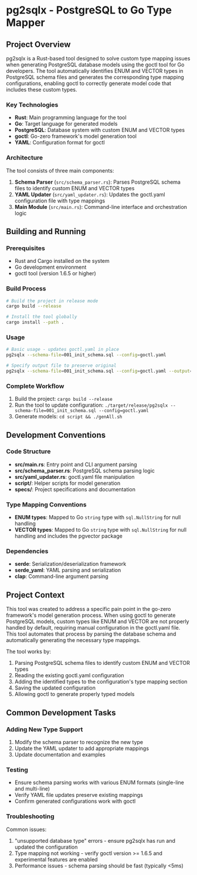 # pg2sqlx - PostgreSQL to Go Type Mapper

## Project Overview

pg2sqlx is a Rust-based tool designed to solve custom type mapping issues when generating PostgreSQL database models using the goctl tool for Go developers. The tool automatically identifies ENUM and VECTOR types in PostgreSQL schema files and generates the corresponding type mapping configurations, enabling goctl to correctly generate model code that includes these custom types.

### Key Technologies
- **Rust**: Main programming language for the tool
- **Go**: Target language for generated models
- **PostgreSQL**: Database system with custom ENUM and VECTOR types
- **goctl**: Go-zero framework's model generation tool
- **YAML**: Configuration format for goctl

### Architecture
The tool consists of three main components:
1. **Schema Parser** (`src/schema_parser.rs`): Parses PostgreSQL schema files to identify custom ENUM and VECTOR types
2. **YAML Updater** (`src/yaml_updater.rs`): Updates the goctl.yaml configuration file with type mappings
3. **Main Module** (`src/main.rs`): Command-line interface and orchestration logic

## Building and Running

### Prerequisites
- Rust and Cargo installed on the system
- Go development environment
- goctl tool (version 1.6.5 or higher)

### Build Process
```bash
# Build the project in release mode
cargo build --release

# Install the tool globally
cargo install --path .
```

### Usage
```bash
# Basic usage - updates goctl.yaml in place
pg2sqlx --schema-file=001_init_schema.sql --config=goctl.yaml

# Specify output file to preserve original
pg2sqlx --schema-file=001_init_schema.sql --config=goctl.yaml --output=goctl_updated.yaml
```

### Complete Workflow
1. Build the project: `cargo build --release`
2. Run the tool to update configuration: `./target/release/pg2sqlx --schema-file=001_init_schema.sql --config=goctl.yaml`
3. Generate models: `cd script && ./genAll.sh`

## Development Conventions

### Code Structure
- **src/main.rs**: Entry point and CLI argument parsing
- **src/schema_parser.rs**: PostgreSQL schema parsing logic
- **src/yaml_updater.rs**: goctl.yaml file manipulation
- **script/**: Helper scripts for model generation
- **specs/**: Project specifications and documentation

### Type Mapping Conventions
- **ENUM types**: Mapped to Go `string` type with `sql.NullString` for null handling
- **VECTOR types**: Mapped to Go `string` type with `sql.NullString` for null handling and includes the pgvector package

### Dependencies
- **serde**: Serialization/deserialization framework
- **serde_yaml**: YAML parsing and serialization
- **clap**: Command-line argument parsing

## Project Context

This tool was created to address a specific pain point in the go-zero framework's model generation process. When using goctl to generate PostgreSQL models, custom types like ENUM and VECTOR are not properly handled by default, requiring manual configuration in the goctl.yaml file. This tool automates that process by parsing the database schema and automatically generating the necessary type mappings.

The tool works by:
1. Parsing PostgreSQL schema files to identify custom ENUM and VECTOR types
2. Reading the existing goctl.yaml configuration
3. Adding the identified types to the configuration's type mapping section
4. Saving the updated configuration
5. Allowing goctl to generate properly typed models

## Common Development Tasks

### Adding New Type Support
1. Modify the schema parser to recognize the new type
2. Update the YAML updater to add appropriate mappings
3. Update documentation and examples

### Testing
- Ensure schema parsing works with various ENUM formats (single-line and multi-line)
- Verify YAML file updates preserve existing mappings
- Confirm generated configurations work with goctl

### Troubleshooting
Common issues:
1. "unsupported database type" errors - ensure pg2sqlx has run and updated the configuration
2. Type mapping not working - verify goctl version >= 1.6.5 and experimental features are enabled
3. Performance issues - schema parsing should be fast (typically <5ms)